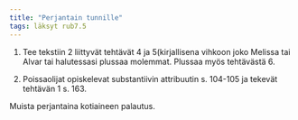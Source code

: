 ```yaml
---
title: "Perjantain tunnille"
tags: läksyt rub7.5
---
```

1. Tee tekstiin 2 liittyvät tehtävät 4 ja 5(kirjallisena vihkoon joko Melissa tai Alvar tai halutessasi plussaa molemmat. Plussaa myös tehtävästä 6.

2. Poissaolijat opiskelevat substantiivin attribuutin s. 104-105 ja tekevät tehtävän 1 s. 163.

Muista perjantaina kotiaineen palautus.